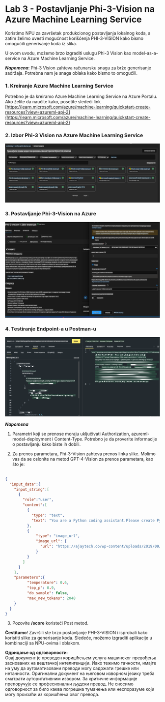 # **Lab 3 - Postavljanje Phi-3-Vision na Azure Machine Learning Service**

Koristimo NPU za završetak produkcionog postavljanja lokalnog koda, a zatim želimo uvesti mogućnost korišćenja PHI-3-VISION kako bismo omogućili generisanje koda iz slika.

U ovom uvodu, možemo brzo izgraditi uslugu Phi-3 Vision kao model-as-a-service na Azure Machine Learning Service.

***Napomena***: Phi-3 Vision zahteva računarsku snagu za brže generisanje sadržaja. Potrebna nam je snaga oblaka kako bismo to omogućili.

### **1. Kreiranje Azure Machine Learning Service**

Potrebno je da kreiramo Azure Machine Learning Service na Azure Portalu. Ako želite da naučite kako, posetite sledeći link [https://learn.microsoft.com/azure/machine-learning/quickstart-create-resources?view=azureml-api-2](https://learn.microsoft.com/azure/machine-learning/quickstart-create-resources?view=azureml-api-2)

### **2. Izbor Phi-3 Vision na Azure Machine Learning Service**

![Katalog](../../../../../../../../../translated_images/vison_catalog.e04e9e5f2b6ff115fff30e793e54e617da07251c7b192e1a68e6b050917f45aa.sr.png)

### **3. Postavljanje Phi-3-Vision na Azure**

![Postavljanje](../../../../../../../../../translated_images/vision_deploy.c0582d08b5d49675c643f3bedc04ae106957304f3cd4702406fa08bea80ba213.sr.png)

### **4. Testiranje Endpoint-a u Postman-u**

![Testiranje](../../../../../../../../../translated_images/vision_test.fb4ff33607077153c7b5dcf37648dc5a9cb550824aeba89963e6b270314fc554.sr.png)

***Napomena***

1. Parametri koji se prenose moraju uključivati Authorization, azureml-model-deployment i Content-Type. Potrebno je da proverite informacije o postavljanju kako biste ih dobili.

2. Za prenos parametara, Phi-3-Vision zahteva prenos linka slike. Molimo vas da se oslonite na metod GPT-4-Vision za prenos parametara, kao što je:

```json

{
  "input_data":{
    "input_string":[
      {
        "role":"user",
        "content":[ 
          {
            "type": "text",
            "text": "You are a Python coding assistant.Please create Python code for image "
          },
          {
              "type": "image_url",
              "image_url": {
                "url": "https://ajaytech.co/wp-content/uploads/2019/09/index.png"
              }
          }
        ]
      }
    ],
    "parameters":{
          "temperature": 0.6,
          "top_p": 0.9,
          "do_sample": false,
          "max_new_tokens": 2048
    }
  }
}

```

3. Pozovite **/score** koristeći Post metod.

**Čestitamo**! Završili ste brzo postavljanje PHI-3-VISION i isprobali kako koristiti slike za generisanje koda. Sledeće, možemo izgraditi aplikacije u kombinaciji sa NPU-ovima i oblakom.

**Одрицање од одговорности**:  
Овај документ је преведен коришћењем услуга машинског превођења заснованих на вештачкој интелигенцији. Иако тежимо тачности, имајте на уму да аутоматизовани преводи могу садржати грешке или нетачности. Оригинални документ на његовом изворном језику треба сматрати ауторитативним извором. За критичне информације препоручује се професионални људски превод. Не сносимо одговорност за било каква погрешна тумачења или неспоразуме који могу произаћи из коришћења овог превода.